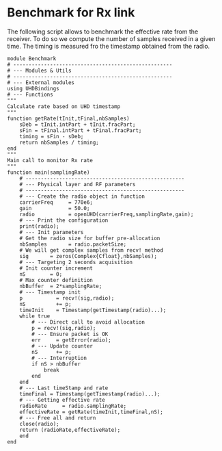 
# Benchmark for Rx link 

The following script allows to benchmark the effective rate from the receiver. To do so we compute the number of samples received in a given time. The timing is measured fro the timestamp obtained from the radio. 

	module Benchmark 
	# ---------------------------------------------------- 
	# --- Modules & Utils
	# ---------------------------------------------------- 
	# --- External modules 
	using UHDBindings 
	# --- Functions 
	"""
	Calculate rate based on UHD timestamp
	"""
	function getRate(tInit,tFinal,nbSamples)
		sDeb = tInit.intPart + tInit.fracPart;
		sFin = tFinal.intPart + tFinal.fracPart; 
		timing = sFin - sDeb; 
		return nbSamples / timing;
	end
	"""
	Main call to monitor Rx rate
	"""
	function main(samplingRate)	
		# ---------------------------------------------------- 
		# --- Physical layer and RF parameters 
		# ---------------------------------------------------- 
		# --- Create the radio object in function
		carrierFreq		= 770e6;		
		gain			= 50.0; 
		radio			= openUHD(carrierFreq,samplingRate,gain); 
		# --- Print the configuration
		print(radio);
		# --- Init parameters 
		# Get the radio size for buffer pre-allocation
		nbSamples 		= radio.packetSize;
		# We will get complex samples from recv! method
		sig		  = zeros(Complex{Cfloat},nbSamples); 
		# --- Targeting 2 seconds acquisition
		# Init counter increment
		nS		  = 0;
		# Max counter definition
		nbBuffer  = 2*samplingRate;
		# --- Timestamp init 
		p 			= recv!(sig,radio);
		nS			+= p;
		timeInit  	= Timestamp(getTimestamp(radio)...);
		while true
			# --- Direct call to avoid allocation 
			p = recv!(sig,radio);
			# --- Ensure packet is OK
			err 	= getError(radio);
			# --- Update counter
			nS		+= p;
			# --- Interruption 
			if nS > nbBuffer
				break 
			end
		end
		# --- Last timeStamp and rate 
		timeFinal = Timestamp(getTimestamp(radio)...);
		# --- Getting effective rate 
		radioRate	  = radio.samplingRate;
        effectiveRate = getRate(timeInit,timeFinal,nS);
		# --- Free all and return
		close(radio);
		return (radioRate,effectiveRate);
	    end
    end
